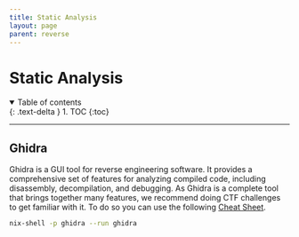 ```yaml
---
title: Static Analysis 
layout: page
parent: reverse
---
```


# Static Analysis

<details open markdown="block">
  <summary>
    Table of contents
  </summary>
  {: .text-delta }
1. TOC
{:toc}
</details>

---

## Ghidra

Ghidra is a GUI tool for reverse engineering software. It provides a comprehensive set of features for analyzing compiled code, including disassembly, decompilation, and debugging.
As Ghidra is a complete tool that brings together many features, we recommend doing CTF challenges to get familiar with it. To do so you can use the following [Cheat Sheet](https://refined-github-html-preview.kidonng.workers.dev/NationalSecurityAgency/ghidra/raw/refs/heads/master/GhidraDocs/CheatSheet.html).

```bash
nix-shell -p ghidra --run ghidra
```
